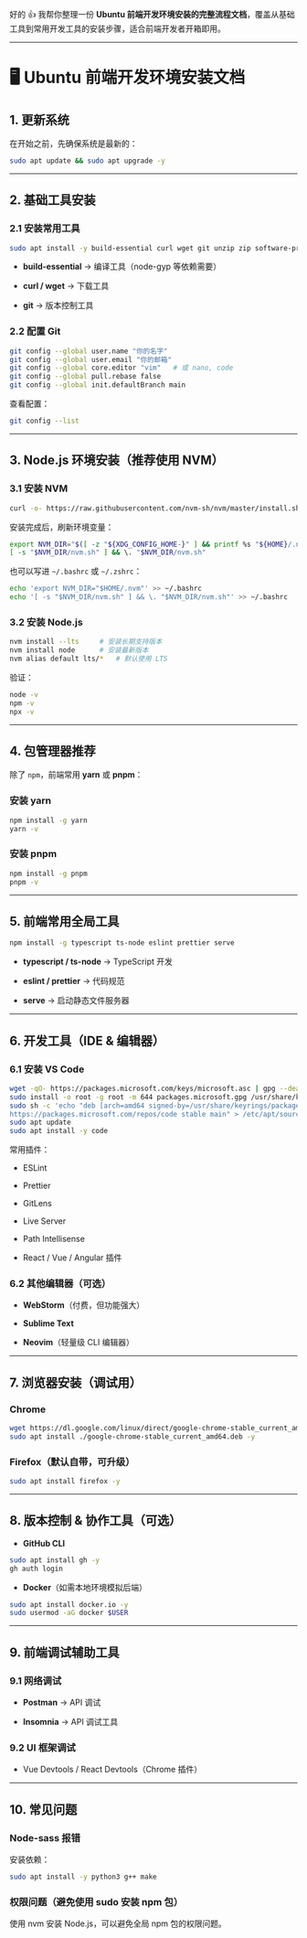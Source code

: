 好的 👍 我帮你整理一份 **Ubuntu 前端开发环境安装的完整流程文档**，覆盖从基础工具到常用开发工具的安装步骤，适合前端开发者开箱即用。

---

# 🖥 Ubuntu 前端开发环境安装文档

## 1. 更新系统

在开始之前，先确保系统是最新的：

```bash
sudo apt update && sudo apt upgrade -y
```

---

## 2. 基础工具安装

### 2.1 安装常用工具

```bash
sudo apt install -y build-essential curl wget git unzip zip software-properties-common apt-transport-https ca-certificates gnupg lsb-release
```

- **build-essential** → 编译工具（node-gyp 等依赖需要）
    
- **curl / wget** → 下载工具
    
- **git** → 版本控制工具
    

### 2.2 配置 Git

```bash
git config --global user.name "你的名字"
git config --global user.email "你的邮箱"
git config --global core.editor "vim"   # 或 nano, code
git config --global pull.rebase false
git config --global init.defaultBranch main
```

查看配置：

```bash
git config --list
```

---

## 3. Node.js 环境安装（推荐使用 NVM）

### 3.1 安装 NVM

```bash
curl -o- https://raw.githubusercontent.com/nvm-sh/nvm/master/install.sh | bash
```

安装完成后，刷新环境变量：

```bash
export NVM_DIR="$([ -z "${XDG_CONFIG_HOME-}" ] && printf %s "${HOME}/.nvm" || printf %s "${XDG_CONFIG_HOME}/nvm")"
[ -s "$NVM_DIR/nvm.sh" ] && \. "$NVM_DIR/nvm.sh"
```

也可以写进 `~/.bashrc` 或 `~/.zshrc`：

```bash
echo 'export NVM_DIR="$HOME/.nvm"' >> ~/.bashrc
echo '[ -s "$NVM_DIR/nvm.sh" ] && \. "$NVM_DIR/nvm.sh"' >> ~/.bashrc
```

### 3.2 安装 Node.js

```bash
nvm install --lts     # 安装长期支持版本
nvm install node      # 安装最新版本
nvm alias default lts/*   # 默认使用 LTS
```

验证：

```bash
node -v
npm -v
npx -v
```

---

## 4. 包管理器推荐

除了 `npm`，前端常用 **yarn** 或 **pnpm**：

### 安装 yarn

```bash
npm install -g yarn
yarn -v
```

### 安装 pnpm

```bash
npm install -g pnpm
pnpm -v
```

---

## 5. 前端常用全局工具

```bash
npm install -g typescript ts-node eslint prettier serve
```

- **typescript / ts-node** → TypeScript 开发
    
- **eslint / prettier** → 代码规范
    
- **serve** → 启动静态文件服务器
    

---

## 6. 开发工具（IDE & 编辑器）

### 6.1 安装 VS Code

```bash
wget -qO- https://packages.microsoft.com/keys/microsoft.asc | gpg --dearmor > packages.microsoft.gpg
sudo install -o root -g root -m 644 packages.microsoft.gpg /usr/share/keyrings/
sudo sh -c 'echo "deb [arch=amd64 signed-by=/usr/share/keyrings/packages.microsoft.gpg] \
https://packages.microsoft.com/repos/code stable main" > /etc/apt/sources.list.d/vscode.list'
sudo apt update
sudo apt install -y code
```

常用插件：

- ESLint
    
- Prettier
    
- GitLens
    
- Live Server
    
- Path Intellisense
    
- React / Vue / Angular 插件
    

### 6.2 其他编辑器（可选）

- **WebStorm**（付费，但功能强大）
    
- **Sublime Text**
    
- **Neovim**（轻量级 CLI 编辑器）
    

---

## 7. 浏览器安装（调试用）

### Chrome

```bash
wget https://dl.google.com/linux/direct/google-chrome-stable_current_amd64.deb
sudo apt install ./google-chrome-stable_current_amd64.deb -y
```

### Firefox（默认自带，可升级）

```bash
sudo apt install firefox -y
```

---

## 8. 版本控制 & 协作工具（可选）

- **GitHub CLI**
    

```bash
sudo apt install gh -y
gh auth login
```

- **Docker**（如需本地环境模拟后端）
    

```bash
sudo apt install docker.io -y
sudo usermod -aG docker $USER
```

---

## 9. 前端调试辅助工具

### 9.1 网络调试

- **Postman** → API 调试
    
- **Insomnia** → API 调试工具
    

### 9.2 UI 框架调试

- Vue Devtools / React Devtools（Chrome 插件）
    

---

## 10. 常见问题

### Node-sass 报错

安装依赖：

```bash
sudo apt install -y python3 g++ make
```

### 权限问题（避免使用 sudo 安装 npm 包）

使用 nvm 安装 Node.js，可以避免全局 npm 包的权限问题。

